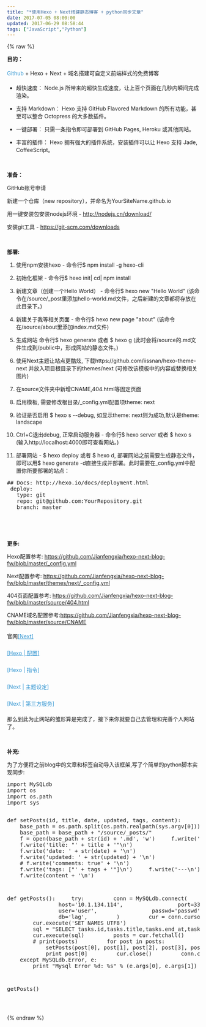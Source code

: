 ```yaml
---
title: "*使用Hexo + Next搭建静态博客 + python同步文章"
date: 2017-07-05 08:00:00
updated: 2017-06-29 08:58:44
tags: ["JavaScript","Python"]
---
```

{% raw %}
<p><strong>目的：</strong></p><p><a href="https://github.com/" target="_blank" style="box-sizing: border-box; color: rgb(49, 148, 208); text-decoration: none; cursor: pointer; font-family: -apple-system, &#39;SF UI Text&#39;, Arial, &#39;PingFang SC&#39;, &#39;Hiragino Sans GB&#39;, &#39;Microsoft YaHei&#39;, &#39;WenQuanYi Micro Hei&#39;, sans-serif; line-height: 27.2px; white-space: normal; background-color: rgb(255, 255, 255);">Github</a>&nbsp;+ Hexo + Next + 域名搭建可自定义前端样式的免费博客</p><ul class=" list-paddingleft-2" style="list-style-type: disc;"><li><p>超快速度： Node.js 所带来的超快生成速度，让上百个页面在几秒内瞬间完成渲染。</p></li><li><p>支持 Markdown： Hexo 支持 GitHub Flavored Markdown 的所有功能，甚至可以整合 Octopress 的大多数插件。</p></li><li><p>一键部署： 只需一条指令即可部署到 GitHub Pages, Heroku 或其他网站。</p></li><li><p>丰富的插件： Hexo 拥有强大的插件系统，安装插件可以让 Hexo 支持 Jade, CoffeeScript。</p></li></ul><p><br/></p><p><strong>准备：</strong></p><p>GitHub账号申请<br/></p><p>新建一个仓库（new repository），并命名为YourSiteName.github.io</p><p>用一键安装包安装nodejs环境 -&nbsp;<a href="http://nodejs.cn/download/" _src="http://nodejs.cn/download/">http://nodejs.cn/download/</a>&nbsp;</p><p>安装git工具 -&nbsp;<a href="https://git-scm.com/downloads" _src="https://git-scm.com/downloads">https://git-scm.com/downloads</a>&nbsp;</p><p><br/></p><p><strong>部署:</strong></p><ol class=" list-paddingleft-2" style="list-style-type: decimal;"><li><p>使用npm安装hexo - 命令行$ npm install -g hexo-cli</p></li><li><p>初始化框架 -&nbsp;命令行$ hexo init<yourfolder>| cd<yourfolder>| npm install</yourfolder></yourfolder></p></li><li><p>新建文章（创建一个Hello World） - 命令行$ hexo new &quot;Hello World&quot; (该命令在/source/_post里添加hello-world.md文件，之后新建的文章都将存放在此目录下。)</p></li><li><p>新建关于我等相关页面&nbsp;- 命令行$ hexo new page &quot;about&quot; (该命令在/source/about里添加index.md文件)<br/></p></li><li><p>生成网站 命令行$ hexo generate 或者&nbsp;$&nbsp;hexo g (此时会将/source的.md文件生成到/public中，形成网站的静态文件。)</p></li><li><p style="white-space: normal;">使用Next主题让站点更酷炫, 下载https://github.com/iissnan/hexo-theme-next 并放入项目根目录下的themes/next (可修改该模板中的内容或替换相关图片)</p></li><li><p style="white-space: normal;">在source文件夹中新增CNAME,404.html等固定页面<br/></p></li><li><p style="white-space: normal;">启用模板, 需要修改根目录/_config.yml配置项theme: next</p></li><li><p style="white-space: normal;">验证是否启用 $ hexo s --debug, 如显示theme: next则为成功,默认是theme: landscape</p></li><li><p style="white-space: normal;">Ctrl+C退出debug, 正常启动服务器 - 命令行$ hexo server 或者 $&nbsp;hexo s (输入http://localhost:4000即可查看网站。)<br/></p></li><li><p>部署网站 - $ hexo deploy&nbsp;或者&nbsp;$&nbsp;hexo d, 部署网站之前需要生成静态文件，即可以用$ hexo generate -d直接生成并部署。此时需要在_config.yml中配置你所要部署的站点：</p></li></ol><pre class="brush:bash;toolbar:false">##&nbsp;Docs:&nbsp;http://hexo.io/docs/deployment.html
&nbsp;deploy:
&nbsp;&nbsp;&nbsp;type:&nbsp;git
&nbsp;&nbsp;&nbsp;repo:&nbsp;git@github.com:YourRepository.git
&nbsp;&nbsp;&nbsp;branch:&nbsp;master</pre><p><br/></p><p><br/></p><p><strong>更多:</strong><br/></p><p>Hexo配置参考:&nbsp;<a href="https://github.com/Jianfengxia/hexo-next-blog-fw/blob/master/_config.yml" _src="https://github.com/Jianfengxia/hexo-next-blog-fw/blob/master/_config.yml" style="white-space: normal;">https://github.com/Jianfengxia/hexo-next-blog-fw/blob/master/_config.yml</a></p><p>Next配置参考:&nbsp;<a href="https://github.com/Jianfengxia/hexo-next-blog-fw/blob/master/themes/next/_config.yml" _src="https://github.com/Jianfengxia/hexo-next-blog-fw/blob/master/themes/next/_config.yml">https://github.com/Jianfengxia/hexo-next-blog-fw/blob/master/themes/next/_config.yml</a>&nbsp;</p><p>404页面配置参考:&nbsp;<a href="https://github.com/Jianfengxia/hexo-next-blog-fw/blob/master/source/404.html" _src="https://github.com/Jianfengxia/hexo-next-blog-fw/blob/master/source/404.html">https://github.com/Jianfengxia/hexo-next-blog-fw/blob/master/source/404.html</a>&nbsp;</p><p>CNAME域名配置参考:<a href="https://github.com/Jianfengxia/hexo-next-blog-fw/blob/master/source/CNAME" _src="https://github.com/Jianfengxia/hexo-next-blog-fw/blob/master/source/CNAME">https://github.com/Jianfengxia/hexo-next-blog-fw/blob/master/source/CNAME</a>&nbsp;</p><p>官网<a href="http://theme-next.iissnan.com/" target="_blank" style="box-sizing: border-box; color: rgb(49, 148, 208); cursor: pointer; outline: 0px; font-family: -apple-system, &#39;SF UI Text&#39;, Arial, &#39;PingFang SC&#39;, &#39;Hiragino Sans GB&#39;, &#39;Microsoft YaHei&#39;, &#39;WenQuanYi Micro Hei&#39;, sans-serif; line-height: 30px; background-color: rgb(255, 255, 255);">[Next]</a><br/></p><p><a href="https://hexo.io/zh-cn/docs/configuration.html" target="_blank" style="box-sizing: border-box; color: rgb(49, 148, 208); cursor: pointer; outline: 0px; font-family: -apple-system, &#39;SF UI Text&#39;, Arial, &#39;PingFang SC&#39;, &#39;Hiragino Sans GB&#39;, &#39;Microsoft YaHei&#39;, &#39;WenQuanYi Micro Hei&#39;, sans-serif; line-height: 30px; white-space: normal; background-color: rgb(255, 255, 255);">[Hexo | 配置]</a></p><p><a href="https://hexo.io/zh-cn/docs/commands.html" target="_blank" style="box-sizing: border-box; color: rgb(49, 148, 208); text-decoration: none; cursor: pointer; font-family: -apple-system, &#39;SF UI Text&#39;, Arial, &#39;PingFang SC&#39;, &#39;Hiragino Sans GB&#39;, &#39;Microsoft YaHei&#39;, &#39;WenQuanYi Micro Hei&#39;, sans-serif; line-height: 30px; white-space: normal; background-color: rgb(255, 255, 255);">[Hexo | 指令]</a></p><p><a href="http://theme-next.iissnan.com/theme-settings.html" target="_blank" style="box-sizing: border-box; color: rgb(49, 148, 208); text-decoration: none; cursor: pointer; font-family: -apple-system, &#39;SF UI Text&#39;, Arial, &#39;PingFang SC&#39;, &#39;Hiragino Sans GB&#39;, &#39;Microsoft YaHei&#39;, &#39;WenQuanYi Micro Hei&#39;, sans-serif; line-height: 30px; white-space: normal; background-color: rgb(255, 255, 255);">[Next | 主题设定]</a></p><p><a href="http://theme-next.iissnan.com/third-party-services.html" target="_blank" style="box-sizing: border-box; color: rgb(49, 148, 208); text-decoration: none; cursor: pointer; font-family: -apple-system, &#39;SF UI Text&#39;, Arial, &#39;PingFang SC&#39;, &#39;Hiragino Sans GB&#39;, &#39;Microsoft YaHei&#39;, &#39;WenQuanYi Micro Hei&#39;, sans-serif; line-height: 30px; white-space: normal; background-color: rgb(255, 255, 255);">[Next | 第三方服务]</a></p><p>那么到此为止网站的雏形算是完成了，接下来你就要自己去管理和完善个人网站了。</p><p><br/></p><p><strong>补充:</strong></p><p>为了方便将之前blog中的文章和标签自动导入该框架,写了个简单的python脚本实现同步:</p><pre class="brush:python;toolbar:false">import&nbsp;MySQLdb
import&nbsp;os
import&nbsp;os.path
import&nbsp;sys


def&nbsp;setPosts(id,&nbsp;title,&nbsp;date,&nbsp;updated,&nbsp;tags,&nbsp;content):
&nbsp;&nbsp;&nbsp;&nbsp;base_path&nbsp;=&nbsp;os.path.split(os.path.realpath(sys.argv[0]))[0]
&nbsp;&nbsp;&nbsp;&nbsp;base_path&nbsp;=&nbsp;base_path&nbsp;+&nbsp;&quot;/source/_posts/&quot;
&nbsp;&nbsp;&nbsp;&nbsp;f&nbsp;=&nbsp;open(base_path&nbsp;+&nbsp;str(id)&nbsp;+&nbsp;&#39;.md&#39;,&nbsp;&#39;w&#39;)
&nbsp;&nbsp;&nbsp;&nbsp;f.write(&#39;---\n&#39;)
&nbsp;&nbsp;&nbsp;&nbsp;f.write(&#39;title:&nbsp;&quot;&#39;&nbsp;+&nbsp;title&nbsp;+&nbsp;&#39;&quot;\n&#39;)
&nbsp;&nbsp;&nbsp;&nbsp;f.write(&#39;date:&nbsp;&#39;&nbsp;+&nbsp;str(date)&nbsp;+&nbsp;&#39;\n&#39;)
&nbsp;&nbsp;&nbsp;&nbsp;f.write(&#39;updated:&nbsp;&#39;&nbsp;+&nbsp;str(updated)&nbsp;+&nbsp;&#39;\n&#39;)
&nbsp;&nbsp;&nbsp;&nbsp;#&nbsp;f.write(&#39;comments:&nbsp;true&#39;&nbsp;+&nbsp;&#39;\n&#39;)
&nbsp;&nbsp;&nbsp;&nbsp;f.write(&#39;tags:&nbsp;[&quot;&#39;&nbsp;+&nbsp;tags&nbsp;+&nbsp;&#39;&quot;]\n&#39;)
&nbsp;&nbsp;&nbsp;&nbsp;f.write(&#39;---\n&#39;)
&nbsp;&nbsp;&nbsp;&nbsp;f.write(content&nbsp;+&nbsp;&#39;\n&#39;)


def&nbsp;getPosts():
&nbsp;&nbsp;&nbsp;&nbsp;try:
&nbsp;&nbsp;&nbsp;&nbsp;&nbsp;&nbsp;&nbsp;&nbsp;conn&nbsp;=&nbsp;MySQLdb.connect(
&nbsp;&nbsp;&nbsp;&nbsp;&nbsp;&nbsp;&nbsp;&nbsp;&nbsp;&nbsp;&nbsp;&nbsp;&nbsp;&nbsp;&nbsp;&nbsp;host=&#39;10.1.134.114&#39;,
&nbsp;&nbsp;&nbsp;&nbsp;&nbsp;&nbsp;&nbsp;&nbsp;&nbsp;&nbsp;&nbsp;&nbsp;&nbsp;&nbsp;&nbsp;&nbsp;port=3306,
&nbsp;&nbsp;&nbsp;&nbsp;&nbsp;&nbsp;&nbsp;&nbsp;&nbsp;&nbsp;&nbsp;&nbsp;&nbsp;&nbsp;&nbsp;&nbsp;user=&#39;user&#39;,
&nbsp;&nbsp;&nbsp;&nbsp;&nbsp;&nbsp;&nbsp;&nbsp;&nbsp;&nbsp;&nbsp;&nbsp;&nbsp;&nbsp;&nbsp;&nbsp;passwd=&#39;passwd&#39;,
&nbsp;&nbsp;&nbsp;&nbsp;&nbsp;&nbsp;&nbsp;&nbsp;&nbsp;&nbsp;&nbsp;&nbsp;&nbsp;&nbsp;&nbsp;&nbsp;db=&#39;lag&#39;,
&nbsp;&nbsp;&nbsp;&nbsp;&nbsp;&nbsp;&nbsp;&nbsp;)
&nbsp;&nbsp;&nbsp;&nbsp;&nbsp;&nbsp;&nbsp;&nbsp;cur&nbsp;=&nbsp;conn.cursor()
&nbsp;&nbsp;&nbsp;&nbsp;&nbsp;&nbsp;&nbsp;&nbsp;cur.execute(&#39;SET&nbsp;NAMES&nbsp;UTF8&#39;)
&nbsp;&nbsp;&nbsp;&nbsp;&nbsp;&nbsp;&nbsp;&nbsp;sql&nbsp;=&nbsp;&quot;SELECT&nbsp;tasks.id,tasks.title,tasks.end_at,tasks.updated_at,group_concat(DISTINCT&nbsp;tags.topic&nbsp;SEPARATOR&nbsp;&#39;\&quot;,\&quot;&#39;)&nbsp;as&nbsp;tags,tasks.content&nbsp;FROM&nbsp;tasks&nbsp;INNER&nbsp;JOIN&nbsp;task_tags&nbsp;ON&nbsp;task_tags.task_id&nbsp;=&nbsp;tasks.id&nbsp;INNER&nbsp;JOIN&nbsp;tags&nbsp;ON&nbsp;task_tags.tag_id&nbsp;=&nbsp;tags.id&nbsp;WHERE&nbsp;tasks.deleted_at&nbsp;is&nbsp;NULL&nbsp;and&nbsp;tasks.price&nbsp;&gt;&nbsp;0&nbsp;and&nbsp;tasks.user_id=9&nbsp;GROUP&nbsp;BY&nbsp;tasks.id&quot;
&nbsp;&nbsp;&nbsp;&nbsp;&nbsp;&nbsp;&nbsp;&nbsp;cur.execute(sql)
&nbsp;&nbsp;&nbsp;&nbsp;&nbsp;&nbsp;&nbsp;&nbsp;posts&nbsp;=&nbsp;cur.fetchall()
&nbsp;&nbsp;&nbsp;&nbsp;&nbsp;&nbsp;&nbsp;&nbsp;#&nbsp;print(posts)
&nbsp;&nbsp;&nbsp;&nbsp;&nbsp;&nbsp;&nbsp;&nbsp;for&nbsp;post&nbsp;in&nbsp;posts:
&nbsp;&nbsp;&nbsp;&nbsp;&nbsp;&nbsp;&nbsp;&nbsp;&nbsp;&nbsp;&nbsp;&nbsp;setPosts(post[0],&nbsp;post[1],&nbsp;post[2],&nbsp;post[3],&nbsp;post[4],&nbsp;post[5])
&nbsp;&nbsp;&nbsp;&nbsp;&nbsp;&nbsp;&nbsp;&nbsp;&nbsp;&nbsp;&nbsp;&nbsp;print&nbsp;post[0]
&nbsp;&nbsp;&nbsp;&nbsp;&nbsp;&nbsp;&nbsp;&nbsp;cur.close()
&nbsp;&nbsp;&nbsp;&nbsp;&nbsp;&nbsp;&nbsp;&nbsp;conn.close()
&nbsp;&nbsp;&nbsp;&nbsp;except&nbsp;MySQLdb.Error,&nbsp;e:
&nbsp;&nbsp;&nbsp;&nbsp;&nbsp;&nbsp;&nbsp;&nbsp;print&nbsp;&quot;Mysql&nbsp;Error&nbsp;%d:&nbsp;%s&quot;&nbsp;%&nbsp;(e.args[0],&nbsp;e.args[1])


getPosts()</pre><p><br/></p>
{% endraw %}
